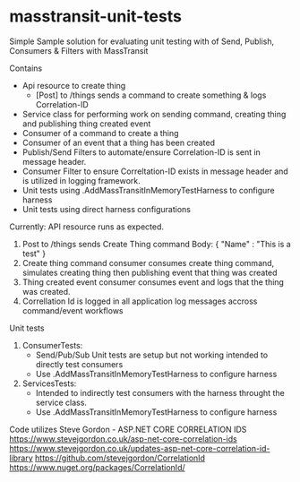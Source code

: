 # masstransit-unit-tests
Simple Sample solution for evaluating unit testing with  of Send, Publish, Consumers & Filters with MassTransit

Contains
- Api resource to create thing 
  - [Post] to /things sends a command to create something & logs Correlation-ID
- Service class for performing work on sending command, creating thing and publishing thing created event
- Consumer of a command to create a thing
- Consumer of an event that a thing has been created
- Publish/Send Filters to automate/ensure Correlation-ID is sent in message header.
- Consumer Filter to ensure Correltation-ID exists in message header and is utilized in logging framework.
- Unit tests using .AddMassTransitInMemoryTestHarness to configure harness
- Unit tests using direct harness configurations

Currently:
API resource runs as expected.
   1. Post to /things sends Create Thing command
      Body: { "Name" : "This is a test" }
   2. Create thing command consumer consumes create thing command, simulates creating thing then publishing event that thing was created
   3. Thing created event consumer consumes event and logs that the thing was created.
   4. Correllation Id is logged in all application log messages accross command/event workflows

Unit tests
1) ConsumerTests: 
   - Send/Pub/Sub Unit tests are setup but not working intended to directly test consumers
   - Use .AddMassTransitInMemoryTestHarness to configure harness
2) ServicesTests: 
   - Intended to indirectly test consumers with the harness throught the service class.
   - Use .AddMassTransitInMemoryTestHarness to configure harness

Code utilizes
Steve Gordon - ASP.NET CORE CORRELATION IDS
https://www.stevejgordon.co.uk/asp-net-core-correlation-ids
https://www.stevejgordon.co.uk/updates-asp-net-core-correlation-id-library
https://github.com/stevejgordon/CorrelationId
https://www.nuget.org/packages/CorrelationId/
